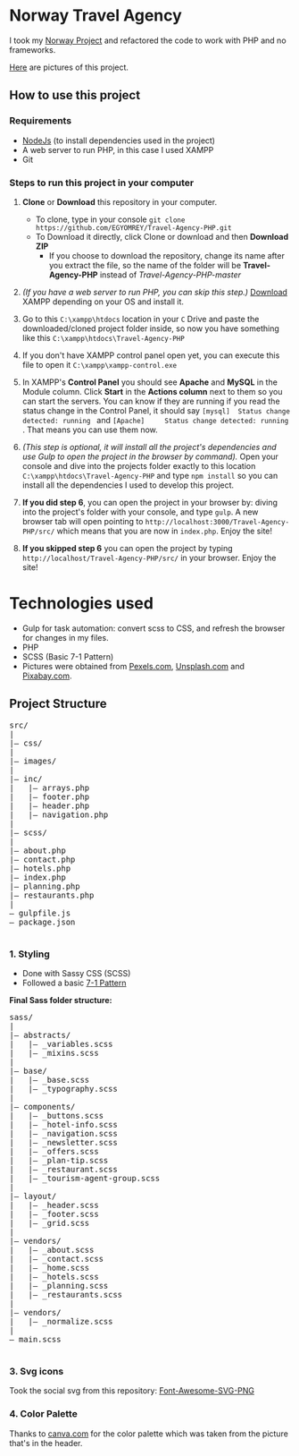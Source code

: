# Norway Travel Agency

I took my [Norway Project](https://egyomrey.github.io/Norway-Travel/) and refactored the code to work with PHP and no frameworks.

[Here](https://ibb.co/album/hNjULa) are pictures of this project.

## How to use this project

### Requirements

- [NodeJs](https://nodejs.org/en/) (to install dependencies used in the project)
- A web server to run PHP, in this case I used XAMPP
- Git

### Steps to run this project in your computer

1. **Clone** or **Download** this repository in your computer.
	- To clone, type in your console `git clone https://github.com/EGYOMREY/Travel-Agency-PHP.git`
	- To Download it directly, click Clone or download and then **Download ZIP**
		- If you choose to download the repository, change its name after you extract the file, so the name of the folder will be **Travel-Agency-PHP** instead of *Travel-Agency-PHP-master*

2. *(If you have a web server to run PHP, you can skip this step.)* [Download](https://www.apachefriends.org/index.html) XAMPP depending on your OS and install it.

3. Go to this `C:\xampp\htdocs` location in your `C` Drive and paste the downloaded/cloned project folder inside, so now you have something like this `C:\xampp\htdocs\Travel-Agency-PHP`

4. If you don't have XAMPP control panel open yet, you can execute this file to open it `C:\xampp\xampp-control.exe`

5. In XAMPP's **Control Panel** you should see **Apache** and **MySQL** in the Module column. Click **Start** in the **Actions column** next to them so you can start the servers. You can know if they are running if you read the status change in the Control Panel, it should say `[mysql] 	Status change detected: running
` and `[Apache] 	Status change detected: running
`. That means you can use them now.

6. *(This step is optional, it will install all the project's dependencies and use Gulp to open the project in the browser by command).* Open your console and dive into the projects folder exactly to this location `C:\xampp\htdocs\Travel-Agency-PHP` and type `npm install` so you can install all the dependencies I used to develop this project.

7. **If you did step 6**, you can open the project in your browser by: diving into the project's folder with your console, and type `gulp`. A new browser tab will open pointing to `http://localhost:3000/Travel-Agency-PHP/src/` which means that you are now in `index.php`. Enjoy the site!

8. **If you skipped step 6** you can open the project by typing `http://localhost/Travel-Agency-PHP/src/` in your browser. Enjoy the site!


# Technologies used

- Gulp for task automation: convert scss to CSS, and refresh the browser for changes in my files.
- PHP
- SCSS (Basic 7-1 Pattern)
- Pictures were obtained from [Pexels.com](https://www.pexels.com/), [Unsplash.com](https://unsplash.com/) and [Pixabay.com](https://pixabay.com/en/).


## Project Structure

<pre>
src/  
|  
|– css/  
|  
|– images/   
|  
|– inc/  
|   |– arrays.php
|   |– footer.php
|   |– header.php
|   |– navigation.php        
|  
|– scss/    
|   
|– about.php
|– contact.php
|– hotels.php
|– index.php
|– planning.php
|– restaurants.php
|  
– gulpfile.js  
– package.json          
 </pre>


### 1. Styling

- Done with Sassy CSS (SCSS)
- Followed a basic [7-1 Pattern](https://sass-guidelin.es/#the-7-1-pattern)

**Final Sass folder structure:**
 <pre>
sass/  
|  
|– abstracts/  
|   |– _variables.scss 
|   |– _mixins.scss
|  
|– base/  
|   |– _base.scss  
|   |– _typography.scss  
|  
|– components/  
|   |– _buttons.scss
|   |– _hotel-info.scss
|   |– _navigation.scss
|   |– _newsletter.scss
|   |– _offers.scss
|   |– _plan-tip.scss
|   |– _restaurant.scss
|   |– _tourism-agent-group.scss
|  
|– layout/         
|   |– _header.scss       
|   |– _footer.scss           
|   |– _grid.scss     
|  
|– vendors/  
|   |– _about.scss
|   |– _contact.scss
|   |– _home.scss
|   |– _hotels.scss
|   |– _planning.scss
|   |– _restaurants.scss
|     
|– vendors/  
|   |– _normalize.scss   
|  
– main.scss           
 </pre>


### 3. Svg icons

Took the social svg from this repository: 
[Font-Awesome-SVG-PNG](https://github.com/encharm/Font-Awesome-SVG-PNG)

### 4. Color Palette

Thanks to [canva.com](https://www.canva.com/color-palette/) for the color palette which was taken from the picture that's in the header.